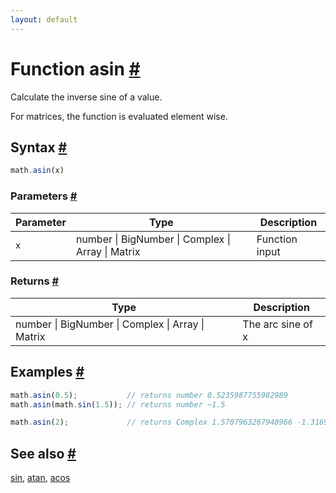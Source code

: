 ```yaml
---
layout: default
---
```


<!-- Note: This file is automatically generated from source code comments. Changes made in this file will be overridden. -->

<h1 id="function-asin">Function asin <a href="#function-asin" title="Permalink">#</a></h1>

Calculate the inverse sine of a value.

For matrices, the function is evaluated element wise.


<h2 id="syntax">Syntax <a href="#syntax" title="Permalink">#</a></h2>

```js
math.asin(x)
```

<h3 id="parameters">Parameters <a href="#parameters" title="Permalink">#</a></h3>

Parameter | Type | Description
--------- | ---- | -----------
`x` | number &#124; BigNumber &#124; Complex &#124; Array &#124; Matrix | Function input

<h3 id="returns">Returns <a href="#returns" title="Permalink">#</a></h3>

Type | Description
---- | -----------
number &#124; BigNumber &#124; Complex &#124; Array &#124; Matrix | The arc sine of x


<h2 id="examples">Examples <a href="#examples" title="Permalink">#</a></h2>

```js
math.asin(0.5);           // returns number 0.5235987755982989
math.asin(math.sin(1.5)); // returns number ~1.5

math.asin(2);             // returns Complex 1.5707963267948966 -1.3169578969248166 i
```


<h2 id="see-also">See also <a href="#see-also" title="Permalink">#</a></h2>

[sin](sin.html),
[atan](atan.html),
[acos](acos.html)
